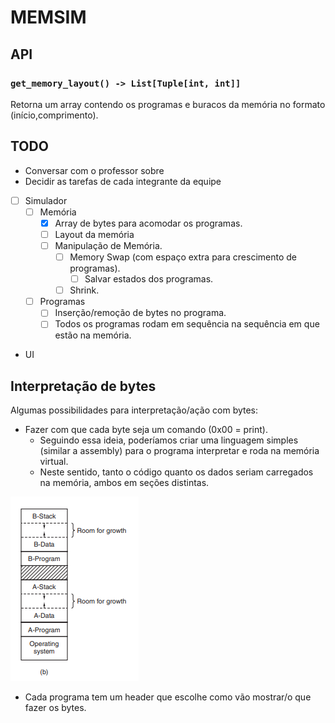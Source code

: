 # MEMSIM

## API
### `get_memory_layout() -> List[Tuple[int, int]]`

Retorna um array contendo os programas e buracos da memória no formato (início,comprimento).


## TODO
- Conversar com o professor sobre
- Decidir as tarefas de cada integrante da equipe

- [ ] Simulador
    - [ ] Memória
        - [x] Array de bytes para acomodar os programas.
        - [ ] Layout da memória
        - [ ] Manipulação de Memória.
            - [ ] Memory Swap (com espaço extra para crescimento de programas).
                - [ ] Salvar estados dos programas.
            - [ ] Shrink.
    - [ ] Programas
        - [ ] Inserção/remoção de bytes no programa.
        - [ ] Todos os programas rodam em sequência na sequência em que estão na memória.

- UI

## Interpretação de bytes
Algumas possibilidades para interpretação/ação com bytes:
- Fazer com que cada byte seja um comando (0x00 = print).
    - Seguindo essa ideia, poderíamos criar uma linguagem simples (similar a assembly) para o programa interpretar e roda na memória virtual.
    - Neste sentido, tanto o código quanto os dados seriam carregados na memória, ambos em seções distintas.

![](img/tanenbaum-mem-layout.png)

- Cada programa tem um header que escolhe como vão mostrar/o que fazer os bytes.